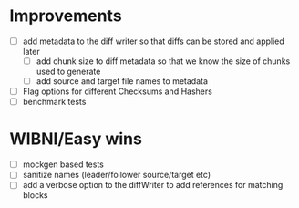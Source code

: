 # Improvements
- [ ] add metadata to the diff writer so that diffs can be stored and applied later
  - [ ] add chunk size to diff metadata so that we know the size of chunks used to generate
  - [ ] add source and target file names to metadata
- [ ] Flag options for different Checksums and Hashers
- [ ] benchmark tests

# WIBNI/Easy wins
- [ ] mockgen based tests
- [ ] sanitize names (leader/follower source/target etc)
- [ ] add a verbose option to the diffWriter to add references for matching blocks